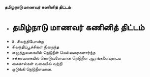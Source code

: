 **தமிழ்நாடு மாணவர் கணினித் திட்டம்**
- # தமிழ்நாடு மாணவர் கணினித் திட்டம்
- a. சிலந்திபோன்ற
- சிலந்திப்பூச்சிகள் நிறைந்த
-  எழுத்துவகையில் நெடுநீள் மெல்வரைகளார்ந்த
- சக்கரவகையில் கொடுவளைவான நெடுநீள ஆரங்களையுடைய
- கைகால்கள் வகையில் வற்றி
- ஒடுங்கி நெடுநீளமான.

